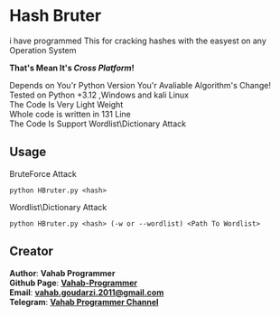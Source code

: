 # Hash Bruter
i have programmed This for cracking hashes with the easyest on any Operation System

**That's Mean It's _Cross Platform_!**

Depends on You'r Python Version You'r Avaliable Algorithm's Change!<br>
Tested on Python +3.12 ,Windows and kali Linux<br>
The Code Is Very Light Weight<br>
Whole code is written in 131 Line<br>
The Code Is Support Wordlist\Dictionary Attack<br>
## Usage
BruteForce Attack

    python HBruter.py <hash>
Wordlist\Dictionary Attack

    python HBruter.py <hash> (-w or --wordlist) <Path To Wordlist>
## Creator
**Author**: **Vahab Programmer**<br>
**Github Page**: **[Vahab-Programmer](https://github.com/Vahab-Programmer)**<br>
**Email**: **vahab.goudarzi.2011@gmail.com**<br>
**Telegram**: **[Vahab Programmer Channel](https://t.me/VPPchl)**<br>